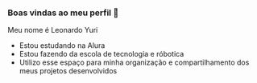 ### Boas vindas ao meu perfil 💙

Meu nome é Leonardo Yuri

- Estou estudando na Alura
- Estou fazendo da escola de tecnologia e róbotica
- Utilizo esse espaço para minha organização e compartilhamento dos meus projetos desenvolvidos
